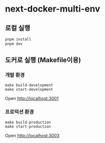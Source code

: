 # next-docker-multi-env

## 로컬 실행

```bash
pnpm install
pnpm dev
```

## 도커로 실행 (Makefile이용)

### 개발 환경

```
make build-development
make start-development
```

Open <http://localhost:3001>

### 프로덕션 환경

```
make build-production
make start-production
```

Open <http://localhost:3003>
